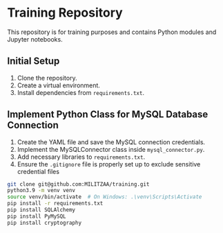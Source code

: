 # Training Repository

This repository is for training purposes and contains Python modules and Jupyter notebooks.

## Initial Setup

1. Clone the repository.
2. Create a virtual environment.
3. Install dependencies from `requirements.txt`.

## Implement Python Class for MySQL Database Connection

1. Create the YAML file and save the MySQL connection credentials.
2. Implement the MySQLConnector class inside `mysql_connector.py`.
3. Add necessary libraries to `requirements.txt`.
4. Ensure the `.gitignore` file is properly set up to exclude sensitive credential files

```bash
git clone git@github.com:MILITZAA/training.git
python3.9 -m venv venv
source venv/bin/activate  # On Windows: .\venv\Scripts\Activate
pip install -r requirements.txt
pip install SQLAlchemy
pip install PyMySQL
pip install cryptography

